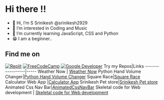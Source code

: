 # Hi there !!
-  👋 Hi, I’m S Srinikesh @srinikesh2929
-  👀 I’m interested in Coding and Music
-  🌱 I’m currently learning JavaScript, CSS and Python
-  😁 I am a beginner..
## Find me on 
[![Replit](https://img.shields.io/badge/replit-100000?style=for-the-badge&logo=replit&logoColor=white)](https://replit.com/@srinikesh2929)
[![FreeCodeCamp](https://img.shields.io/badge/freecodecamp-100000?style=for-the-badge&logo=freecodecamp&logoColor=white)](https://www.freecodecamp.org/srinikesh2929)
[![Google Developer](https://img.shields.io/badge/Google_Dev-100000?style=for-the-badge&logo=google&logoColor=white)](https://developers.google.com/profile/u/hivecodr)
Try my Repos|Links
-----------------|-----
Weather Now | [Weather Now](https://weather-now.pages.dev)
Python Hand Volume Changer|[Python Hand Volume Changer](https://github.com/srinikesh2929/python-hand-volume-changer)
Square Race|[Square Race](https://github.com/srinikesh2929/square-race)
Calculator Web App |[Calculator App](https://github.com/srinikesh2929/Calculator_App)
Srinikesh Pet store|[Srinikesh Pet store](https://github.com/srinikesh2929/A_Pet_store_project)
Animated Css Nav Bar|[AnimatedCssNavBar](https://github.com/srinikesh2929/responsive-navbar)
Skeletal code for Web development | [Skeletal code for Web development](https://github.com/srinikesh2929/Skeletal_code_for_web_development)

<!---
srinikesh2929/srinikesh2929 is a ✨ special ✨ repository because its `README.md` (this file) appears on your GitHub profile.
You can click the Preview link to take a look at your changes.
--->

